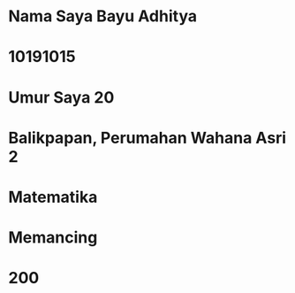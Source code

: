 # Nama Saya Bayu Adhitya

# 10191015

# Umur Saya 20

# Balikpapan, Perumahan Wahana Asri 2

# Matematika

# Memancing

# 200
